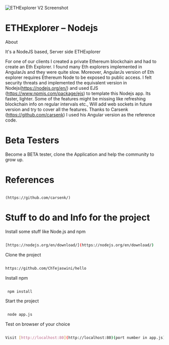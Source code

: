 ![ETHExplorer V2 Screenshot](http://i.imgur.com/wgROAS9.png)


# ETHExplorer – Nodejs

About

It&#39;s a NodeJS based, Server side ETHExplorer

For one of our clients I created a private Ethereum blockchain and had to create an Eth Explorer. I found many Eth explorers implemented in AngularJs and they were quite slow. Moreover, AngularJs version of Eth explorer requires Ethereum Node to be exposed to public access. I felt security threats and implemented the equivalent version in Nodejs(https://nodejs.org/en/) and used EJS (https://www.npmjs.com/package/ejs) to template this Nodejs app. Its faster, lighter. Some of the features might be missing like refreshing blockchain info on regular intervals etc., Will add web sockets in future version and try to cover all the features. Thanks to Carsenk (https://github.com/carsenk) I used his Angular version as the reference code.



# Beta Testers

Become a BETA tester, clone the Application and help the community to grow up.



# References

```

(https://github.com/carsenk/)

 ```

# Stuff to do and Info for the project

Install some stuff like Node.js and npm

```bash

[https://nodejs.org/en/download/](https://nodejs.org/en/download/)

```

Clone the project

```bash

https://github.com/ChTejaswini/hello

```



Install npm

```bash

 npm install

```

Start the project

```bash

 node app.js

```



Test on browser of your choice

```bash

Visit [http://localhost:80](http://localhost:80)(port number in app.js)

```
